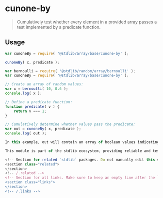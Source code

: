 <!--
@license Apache-2.0

Copyright (c) 2024 The Stdlib Authors.

Licensed under the Apache License, Version 2.0 (the "License");
you may not use this file except in compliance with the License.
You may obtain a copy of the License at

   http://www.apache.org/licenses/LICENSE-2.0

Unless required by applicable law or agreed to in writing, software
distributed under the License is distributed on an "AS IS" BASIS,
WITHOUT WARRANTIES OR CONDITIONS OF ANY KIND, either express or implied.
See the License for the specific language governing permissions and
limitations under the License.
-->
# cunone-by

> Cumulatively test whether every element in a provided array passes a test implemented by a predicate function.

## Usage

```javascript
var cunoneBy = require( '@stdlib/array/base/cunone-by' );

cunoneBy( x, predicate );

var bernoulli = require( '@stdlib/random/array/bernoulli' );
var cunoneBy = require( '@stdlib/array/base/cunone-by' );

// Create an array of random values:
var x = bernoulli( 10, 0.6 );
console.log( x );

// Define a predicate function:
function predicate( v ) {
    return v === 1;
}

// Cumulatively determine whether values pass the predicate:
var out = cunoneBy( x, predicate );
console.log( out );

In this example, out will contain an array of boolean values indicating whether each element in x equals 1.

This module is part of the stdlib ecosystem, providing reliable and tested implementations for standard library functions in JavaScript.

<!-- Section for related `stdlib` packages. Do not manually edit this section, as it is automatically populated. -->
<section class="related">
</section>
<!-- /.related -->
<!-- Section for all links. Make sure to keep an empty line after the `section` element and another before the `/section` close. -->
<section class="links">
</section>
<!-- /.links -->